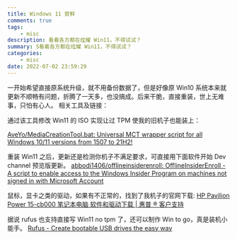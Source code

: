 ```yaml
---
title: Windows 11 尝鲜
comments: true
tags:
    - misc
description: 看着各方都在炫耀 Win11，不得试试？
summary: S看着各方都在炫耀 Win11，不得试试？
categories:
    - misc
date: 2022-07-02 23:59:29
---
```


一开始希望直接原系统升级，就不用备份数据了，但是好像原 Win10 系统本来就更新不顺畅有问题，折腾了一天多，也没搞成。后来干脆，直接重装，世上无难事，只怕有心人。
相关工具及链接：

通过该工具修改 Win11 的 ISO 实现让过 TPM 使我的旧机子也能装上：

[AveYo/MediaCreationTool.bat: Universal MCT wrapper script for all Windows 10/11 versions from 1507 to 21H2!](https://github.com/AveYo/MediaCreationTool.bat)

重装 Win11 之后，更新还是检测你机子不满足要求，可直接用下面软件开始 Dev channel 预览版更新。
[abbodi1406/offlineinsiderenroll: OfflineInsiderEnroll - A script to enable access to the Windows Insider Program on machines not signed in with Microsoft Account](https://github.com/abbodi1406/offlineinsiderenroll)

鼠标，显卡之类的驱动，如果有不正常的，找到了我机子的官网下载:
[HP Pavilion Power 15-cb000 笔记本电脑 软件和驱动下载 | 惠普 ® 客户支持](https://support.hp.com/cn-zh/drivers/selfservice/hp-pavilion-power-15-cb000-laptop-pc/15551388)

据说 rufus 也支持直接写 Win11 no tpm 了，还可以制作 Win to go，真是装机小能手。
[Rufus - Create bootable USB drives the easy way](https://rufus.ie/en/)
